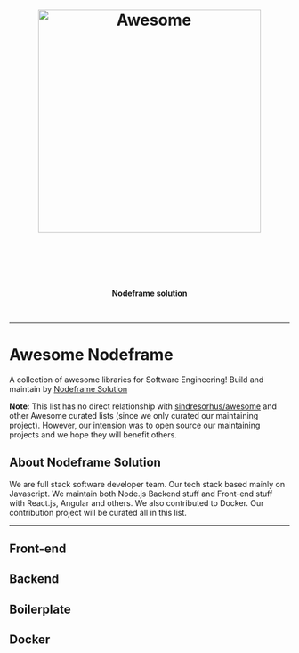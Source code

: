 <h1 align="center">
	<img width="400" src="https://cdn.rawgit.com/sindresorhus/awesome/master/media/logo.svg" alt="Awesome">
	<br>
	<br>
</h1>

<br>
<br>

<p align="center">
	<b>Nodeframe solution</b>
</p>

<br>

---


# Awesome Nodeframe

A collection of awesome libraries for Software Engineering! Build and maintain by [Nodeframe Solution](http://www.nf-solution.com)

**Note**: This list has no direct relationship with [sindresorhus/awesome](https://github.com/sindresorhus/awesome) and other Awesome curated lists (since we only curated our maintaining project). However, our intension was to open source our maintaining projects and we hope they will benefit others.

## About Nodeframe Solution

We are full stack software developer team. Our tech stack based mainly on Javascript. We maintain both Node.js Backend stuff and Front-end stuff with React.js, Angular and others. We also contributed to Docker. Our contribution project will be curated all in this list.

___________

## Front-end

## Backend

## Boilerplate

## Docker
